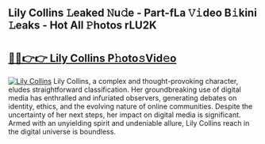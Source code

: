 ## Lily Collins 𝙻eaked 𝙽u𝚍e - Part-fLa 𝚅𝚒deo B𝚒kini 𝙻eaks - Hot All 𝙿hotos rLU2K

# <h2><a href="http://ld3ep4.urlbe.top/?page=Lily+Collins">🔗🔗👉👉 Lily Collins P𝚑oto𝚜Vid𝚎o</a></h2>

[![Lily Collins](https://i.imgur.com/eBuTRDB.gif)](http://ld3ep4.urlbe.top/?page=Lily+Collins)
Lily Collins, a complex and thought-provoking character, eludes straightforward classification. Her groundbreaking use of digital media has enthralled and infuriated observers, generating debates on identity, ethics, and the evolving nature of online communities. Despite the uncertainty of her next steps, her impact on digital media is significant. Armed with an unyielding spirit and undeniable allure, Lily Collins reach in the digital universe is boundless.
